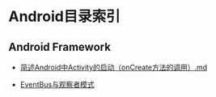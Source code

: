 # Android目录索引

## Android Framework

* [简述Android中Activity的启动（onCreate方法的调用）.md](简述Android中Activity的启动（onCreate方法的调用）.md)

* [EventBus与观察者模式](EventBus与观察者模式.md)